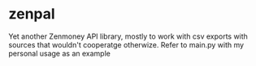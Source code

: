 # zenpal
Yet another Zenmoney API library, mostly to work with csv exports with sources that wouldn't cooperatge otherwize.
Refer to main.py with my personal usage as an example
